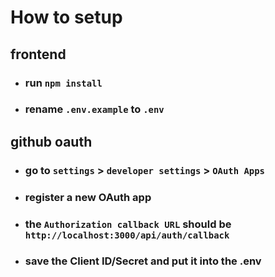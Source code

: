 # How to setup

## frontend

- ### run `npm install`
- ### rename `.env.example` to `.env`

## github oauth

- ### go to `settings` > `developer settings` > `OAuth Apps`
- ### register a new OAuth app
- ### the `Authorization callback URL` should be `http://localhost:3000/api/auth/callback`
- ### save the Client ID/Secret and put it into the .env
